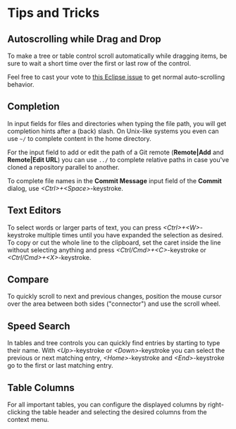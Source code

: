 # Tips and Tricks

## Autoscrolling while Drag and Drop

To make a tree or table control scroll automatically while dragging
items, be sure to wait a short time over the first or last row of the
control.

Feel free to cast your vote to [this Eclipse issue](https://bugs.eclipse.org/bugs/show_bug.cgi?id=457108) to get
normal auto-scrolling behavior.

## Completion

In input fields for files and directories when typing the file path, you
will get completion hints after a (back) slash. On Unix-like systems you
even can use `~/` to complete content in the home directory.

For the input field to add or edit the path of a Git remote
(**Remote\|Add** and **Remote\|Edit URL**) you can use `../` to complete
relative paths in case you've cloned a repository parallel to another.

To complete file names in the **Commit Message** input field of the
**Commit** dialog, use *\<Ctrl>+\<Space>*-keystroke.

## Text Editors

To select words or larger parts of text, you can press
*\<Ctrl>+\<W>*-keystroke multiple times until you have expanded the
selection as desired. To copy or cut the whole line to the clipboard,
set the caret inside the line without selecting anything and press
*\<Ctrl/Cmd>+\<C>*-keystroke or *\<Ctrl/Cmd>+\<X>*-keystroke.

## Compare

To quickly scroll to next and previous changes, position the mouse
cursor over the area between both sides ("connector") and use the scroll
wheel.

## Speed Search

In tables and tree controls you can quickly find entries by starting to
type their name. With *\<Up>*-keystroke or *\<Down>*-keystroke you can
select the previous or next matching entry, *\<Home>*-keystroke and
*\<End>*-keystroke go to the first or last matching entry.

## Table Columns

For all important tables, you can configure the displayed columns by
right-clicking the table header and selecting the desired columns from
the context menu.
